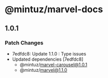 # @mintuz/marvel-docs

## 1.0.1

### Patch Changes

- 7edfdc8: Update 1.1.0 : Type issues
- Updated dependencies [7edfdc8]
  - @mintuz/marvel-carousel@1.0.1
  - @mintuz/marvel@1.1.0
